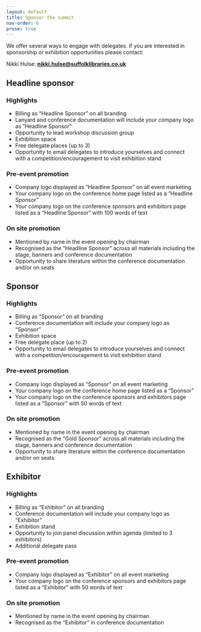 ```yaml
---
layout: default
title: Sponsor the summit
nav-order: 6
prose: true
---
```


We offer several ways to engage with delegates. If you are interested in sponsorship or exhibition opportunities please contact:

Nikki Hulse: **nikki.hulse@suffolklibraries.co.uk**

<h2>Headline sponsor</h2>

### Highlights

- Billing as “Headline Sponsor” on all branding
- Lanyard and conference documentation will include your company logo as “Headline Sponsor”
- Opportunity to lead workshop discussion group
- Exhibition space
- Free delegate places (up to 3)
- Opportunity to email delegates to introduce yourselves and connect with a competition/encouragement to visit exhibition stand

### Pre-event promotion

- Company logo displayed as “Headline Sponsor” on all event marketing
- Your company logo on the conference home page listed as a “Headline Sponsor”
- Your company logo on the conference sponsors and exhibitors page listed as a “Headline Sponsor” with 100 words of text

### On site promotion
- Mentioned by name in the event opening by chairman
- Recognised as the “Headline Sponsor” across all materials including the stage, banners and conference documentation
-  Opportunity to share literature within the conference documentation and/or on seats

## Sponsor

### Highlights

- Billing as “Sponsor” on all branding
- Conference documentation will include your company logo as “Sponsor”
- Exhibition space
- Free delegate place (up to 2)
- Opportunity to email delegates to introduce yourselves and connect with a competition/encouragement to visit exhibition stand

### Pre-event promotion
- Company logo displayed as “Sponsor” on all event marketing
- Your company logo on the conference home page listed as a “Sponsor”
- Your company logo on the conference sponsors and exhibitors page listed as a “Sponsor” with 50 words of text

### On site promotion
- Mentioned by name in the event opening by chairman
- Recognised as the “Gold Sponsor” across all materials including the stage, banners and conference documentation
- Opportunity to share literature within the conference documentation and/or on seats

## Exhibitor

### Highlights

- Billing as “Exhibitor” on all branding
- Conference documentation will include your company logo as “Exhibitor”
- Exhibition stand
- Opportunity to join panel discussion within agenda (limited to 3 exhibitors)
- Additional delegate pass

### Pre-event promotion

- Company logo displayed as “Exhibitor” on all event marketing
- Your company logo on the conference sponsors and exhibitors page listed as a “Exhibitor” with 50 words of text

### On site promotion

- Mentioned by name in the event opening by chairman
- Recognised as the “Exhibitor” in conference documentation

